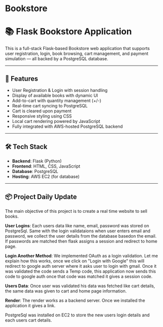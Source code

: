 # Bookstore

# 📚 Flask Bookstore Application

This is a full-stack Flask-based Bookstore web application that supports user registration, login, book browsing, cart management, and payment simulation — all backed by a PostgreSQL database.

---

## 🚀 Features

- User Registration & Login with session handling
- Display of available books with dynamic UI
- Add-to-cart with quantity management (+/-)
- Real-time cart syncing to PostgreSQL
- Cart is cleared upon payment
- Responsive styling using CSS
- Local cart rendering powered by JavaScript
- Fully integrated with AWS-hosted PostgreSQL backend

---

## 🛠️ Tech Stack

- **Backend**: Flask (Python)
- **Frontend**: HTML, CSS, JavaScript
- **Database**: PostgreSQL
- **Hosting**: AWS EC2 (for database)

---

## 📦 Project Daily Update
The main objective of this project is to create a real time website to sell books. 

**User Logins**: Each users data like name, email, password was stored on PostgreSql. Same with the login validataions when user enters email and password, we collect the user details from the database basedon the email. If passwords are matched then flask assigns a session and redirect to home page.

**Login Another Method**: We implemented OAuth as a login validation. Let me explain how this works, once we click on "Login with Google" this will redirect to google auth server where it asks user to login with gmail. Once it was validated the code sends a Temp code, this application now sends this code to google auth once that code was matched it gives a session code.

**Users Data**: Once user was validated his data was fetched like cart details, the same data was given to cart and home page information.

**Render**: The render works as a backend server. Once we installed the application it gives a link.






PostgreSql was installed on EC2 to store the new users login details and each users cart details. 

